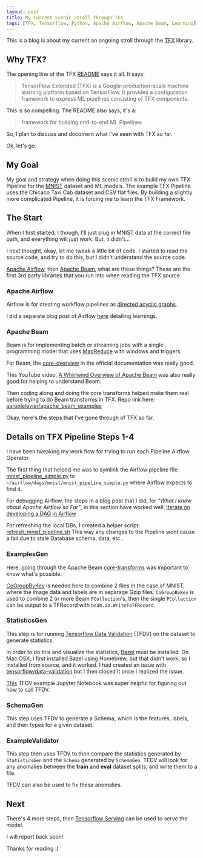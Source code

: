 ```yaml
---
layout: post
title: My Current Scenic Stroll Through TFX
tags: [TFX, Tensorflow, Python, Apache Airflow, Apache Beam, Learning]
---
```


This is a blog is about my current an ongoing stroll through the [TFX](https://github.com/tensorflow/tfx) library.

## Why TFX?

The opening line of the TFX [README](https://github.com/tensorflow/tfx/blob/master/README.md) says it all. It says:

> TensorFlow Extended (TFX) is a Google-production-scale machine learning platform based on TensorFlow. It provides a configuration framework to express ML pipelines consisting of TFX components.

This is so compelling. The README also says, it's a:

> framework for building end-to-end ML Pipelines

So, I plan to discuss and document what I've seen with TFX so far.

Ok, let's go.

## My Goal

My goal and strategy when doing this scenic stroll is to build my own TFX Pipeline for the [MNIST](https://en.wikipedia.org/wiki/MNIST_database) dataset and ML models.  The example TFX Pipeline uses the Chicaco Taxi Cab dataset and CSV flat files. By building a slightly more complicated Pipeline, it is forcing me to learn the TFX Framework.

## The Start

When I first started, I though, I'll just plug in MNIST data at the correct file path, and everything will just work. But, it didn't...

I next thought, okay, let me tweak a little bit of code. I started to read the source code, and try to do this, but I didn't understand the source code.

[Apache Airflow](https://airflow.apache.org/), then [Apache Beam](https://beam.apache.org/), what are these things? These are the first 3rd party libraries that you run into when reading the TFX source.

### Apache Airflow

Airflow is for creating workflow pipelines as [directed acyclic graphs](https://en.wikipedia.org/wiki/Directed_acyclic_graph).

I did a separate blog post of Airflow [here](https://aaronlelevier.github.io/what-i-know-about-apache-airflow-so-far/) detailing learnings.

### Apache Beam

Beam is for implementing batch or streaming jobs with a single programming model that uses [MapReduce](https://en.wikipedia.org/wiki/MapReduce) with windows and triggers.

For Beam, the [core-overview](https://beam.apache.org/documentation/programming-guide/#core-beam-transforms) in the official documentation was really good.

This YouTube video, [A Whirlwind Overview of Apache Beam](https://youtu.be/buXqe0YQjMY) was also really good for helping to understand Beam.

Then coding along and doing the core transforms helped make them real before trying to do Beam transforms in TFX. Repo link here: [aaronlelevier/apache_beam_examples](https://github.com/aaronlelevier/apache_beam_examples)

Okay, here's the steps that I've gone through of TFX so far.

## Details on TFX Pipeline Steps 1-4

I have been tweaking my work flow for trying to run each Pipeline Airflow Operator.

The first thing that helped me was to symlink the Airflow pipeline file [mnist_pipeline_simple.py](https://github.com/aaronlelevier/tfx/blob/statistics_gen/tfx/examples/mnist/mnist_pipeline_simple.py) to `~/airflow/dags/mnist/mnist_pipeline_simple.py` where Airflow expects to find it.

For debugging Airflow, the steps in a blog post that I did, for *"What I know about Apache Airflow so Far"*, in this section have worked well:
 [Iterate on developing a DAG in Airflow](https://aaronlelevier.github.io/what-i-know-about-apache-airflow-so-far/)

For refreshing the local DBs, I created a helper script: [refresh_mnist_pipeline.sh](https://github.com/aaronlelevier/apache_beam_examples/blob/master/scripts/refresh_mnist_pipeline.sh) This way any changes to the Pipeline wont cause a fail due to stale Database schema, data, etc..

### ExamplesGen

Here, going through the Apache Beam [core-transforms](https://beam.apache.org/documentation/programming-guide/#core-beam-transforms) was important to know what's possible.

[CoGroupByKey](https://beam.apache.org/documentation/programming-guide/#cogroupbykey) is needed here to combine 2 files in the case of MNIST, where the image data and labels are in separage Gzip files. `CoGroupByKey` is used to combine 2 or more Beam `PCollection`'s, then the single `PCollection` can be output to a TFRecord with `beam.io.WriteToTFRecord`.

### StatisticsGen

This step is for running [Tensorflow Data Validation](https://www.tensorflow.org/tfx/data_validation/get_started) (TFDV) on the dataset to generate statistics.

In order to do this and visualize the statistics, [Bazel](https://docs.bazel.build/versions/master/install.html) must be installed. On Mac OSX, I first installed Bazel using Homebrew, but that didn't work, so I installed from source, and it worked. I had created an issue with [tensorflow/data-validation](https://github.com/tensorflow/data-validation/issues/59) but I then closed it once I realized the issue.

[This](https://github.com/tensorflow/tfx/blob/master/docs/tutorials/data_validation/chicago_taxi.ipynb) TFDV example Jupyter Notebook was super helpful for figuring out how to call TFDV.

### SchemaGen

This step uses TFDV to generate a Schema, which is the features, labels, and their types for a given dataset.

### ExampleValidator

This step then uses TFDV to then compare the statistics generated by `StatisticsGen` and the `Schema` generated by `SchemaGen`. TFDV will look for any anomalies between the **train** and **eval** dataset splits, and write them to a file. 

TFDV can also be used to fix these anomalies.

## Next

There's 4 more steps, then [Tensorflow Serving](https://www.tensorflow.org/tfx/guide/serving) can be used to serve the model.

I will report back soon!

Thanks for reading :)

